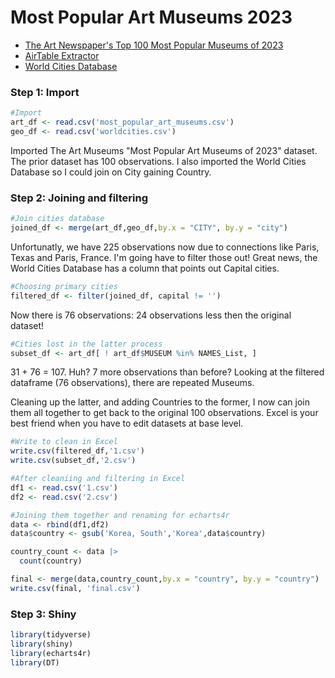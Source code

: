 #  Most Popular Art Museums 2023

* [The Art Newspaper's Top 100 Most Popular Museums of 2023](https://www.theartnewspaper.com/2024/03/26/the-100-most-popular-art-museums-in-the-world-2023)
* [AirTable Extractor](https://chromewebstore.google.com/detail/airtable-extractor-by-tab/jdldgiafancpgcleiodepocjobmmfjif?hl=en)
* [World Cities Database](https://simplemaps.com/data/world-cities)
### Step 1: Import
```r
#Import
art_df <- read.csv('most_popular_art_museums.csv')
geo_df <- read.csv('worldcities.csv')
```

Imported The Art Museums "Most Popular Art Museums of 2023" dataset. The prior dataset has 100 observations.
I also imported the World Cities Database so I could join on City gaining Country.

### Step 2: Joining and filtering

```r
#Join cities database
joined_df <- merge(art_df,geo_df,by.x = "CITY", by.y = "city")
```
Unfortunatly, we have 225 observations now due to connections like Paris, Texas and Paris, France. I'm going have to filter those out! Great news, the World Cities Database has a column that points out Capital cities.

```r
#Choosing primary cities
filtered_df <- filter(joined_df, capital != '')
```
Now there is 76 observations: 24 observations less then the original dataset!

```r
#Cities lost in the latter process
subset_df <- art_df[ ! art_df$MUSEUM %in% NAMES_List, ]
```

31 + 76 = 107.
Huh? 7 more observations than before?
Looking at the filtered dataframe (76 observations), there are repeated Museums.

Cleaning up the latter, and adding Countries to the former, I now can join them all together to get back to the original 100 observations.
Excel is your best friend when you have to edit datasets at base level.

```r
#Write to clean in Excel
write.csv(filtered_df,'1.csv')
write.csv(subset_df,'2.csv')

#After cleaniing and filtering in Excel
df1 <- read.csv('1.csv')
df2 <- read.csv('2.csv')

#Joining them together and renaming for echarts4r
data <- rbind(df1,df2)
data$country <- gsub('Korea, South','Korea',data$country)

country_count <- data |>
  count(country)

final <- merge(data,country_count,by.x = "country", by.y = "country")
write.csv(final, 'final.csv')
```

### Step 3: Shiny

```r
library(tidyverse)
library(shiny)
library(echarts4r)
library(DT)

```

